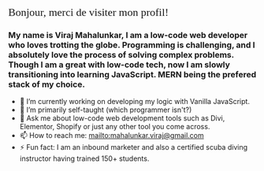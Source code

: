 <h1 style="font: 22px arial red;">Bonjour, merci de visiter mon profil!</h1>

<h3>My name is Viraj Mahalunkar, I am a low-code web developer who loves trotting the globe. Programming is challenging, and I absolutely love the process of solving complex problems. Though I am a great with low-code tech, now I am slowly transitioning into learning JavaScript. MERN being the prefered stack of my choice.</h3> 

- 🔭 I’m currently working on developing my logic with Vanilla JavaScript.
- 🌱 I’m primarily self-taught (which programmer isn't?)
- 💬 Ask me about low-code web development tools such as Divi, Elementor, Shopify or just any other tool you come across.
- 📫 How to reach me: <mailto:mahalunkar.viraj@gmail.com>
- ⚡ Fun fact: I am an inbound marketer and also a certified scuba diving instructor having trained 150+ students.

<code><a href="#" class="fa fa-facebook"></a>
<a href="#" class="fa fa-twitter"></a></code>
